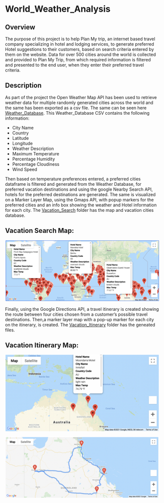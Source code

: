 # World_Weather_Analysis

## **Overview**

The purpose of this project is to help Plan My trip, an internet based travel company specializing in hotel and lodging services, to generate preferred Hotel suggestions to their customers, based on search criteria entered by them on the website. Data for over 500 cities around the world is collected and provided to Plan My Trip, from which required information is filtered and presented to the end user, when they enter their preferred travel criteria.

## **Description**
As part of the project the Open Weather Map API has been used to retrieve weather data for multiple randomly generated cities across the world and the same has been exported as a csv file. The same can be seen here [Weather_Database](Weather_Database).  This Weather_Database CSV contains the following information:
- City Name
- Country
- Latitude
- Longitude
- Weather Description
- Maximum Temperature
- Percentage Humidity
- Percentage Cloudiness
- Wind Speed

Then based on temperature preferences entered, a preferred cities dataframe is filtered and generated from the Weather Database, for preferred vacation destinations and using the google Nearby Search API, hotels for the preferred destinations are generated. The same is visualized on a Marker Layer Map, using the Gmaps API, with popup markers for the preferred cities and an info box showing the weather and Hotel information for each city. The [Vacation_Search](Vacation_Search) folder has the map and vacation cities database.

## Vacation Search Map:


![WeatherPy_vacation_map](Vacation_Search/WeatherPy_vacation_map.png)


Finally, using the Google Directions API, a travel itinerary is created showing the route between four cities chosen from a customer’s possible travel destinations. Then,a marker layer map with a pop-up marker for each city on the itinerary, is created. The [Vacation_Itinerary](Vacation_Itinerary) folder has the geneated files.

## Vacation Itinerary Map:

![WeatherPy_travel_map_markers](Vacation_Itinerary/WeatherPy_travel_map_markers.png)

![WeatherPy_travel_map](Vacation_Itinerary/WeatherPy_travel_map.png)